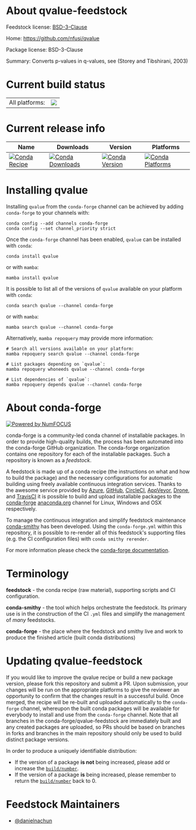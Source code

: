 About qvalue-feedstock
======================

Feedstock license: [BSD-3-Clause](https://github.com/conda-forge/qvalue-feedstock/blob/main/LICENSE.txt)

Home: https://github.com/nfusi/qvalue

Package license: BSD-3-Clause

Summary: Converts p-values in q-values, see (Storey and Tibshirani, 2003)

Current build status
====================


<table><tr><td>All platforms:</td>
    <td>
      <a href="https://dev.azure.com/conda-forge/feedstock-builds/_build/latest?definitionId=25263&branchName=main">
        <img src="https://dev.azure.com/conda-forge/feedstock-builds/_apis/build/status/qvalue-feedstock?branchName=main">
      </a>
    </td>
  </tr>
</table>

Current release info
====================

| Name | Downloads | Version | Platforms |
| --- | --- | --- | --- |
| [![Conda Recipe](https://img.shields.io/badge/recipe-qvalue-green.svg)](https://anaconda.org/conda-forge/qvalue) | [![Conda Downloads](https://img.shields.io/conda/dn/conda-forge/qvalue.svg)](https://anaconda.org/conda-forge/qvalue) | [![Conda Version](https://img.shields.io/conda/vn/conda-forge/qvalue.svg)](https://anaconda.org/conda-forge/qvalue) | [![Conda Platforms](https://img.shields.io/conda/pn/conda-forge/qvalue.svg)](https://anaconda.org/conda-forge/qvalue) |

Installing qvalue
=================

Installing `qvalue` from the `conda-forge` channel can be achieved by adding `conda-forge` to your channels with:

```
conda config --add channels conda-forge
conda config --set channel_priority strict
```

Once the `conda-forge` channel has been enabled, `qvalue` can be installed with `conda`:

```
conda install qvalue
```

or with `mamba`:

```
mamba install qvalue
```

It is possible to list all of the versions of `qvalue` available on your platform with `conda`:

```
conda search qvalue --channel conda-forge
```

or with `mamba`:

```
mamba search qvalue --channel conda-forge
```

Alternatively, `mamba repoquery` may provide more information:

```
# Search all versions available on your platform:
mamba repoquery search qvalue --channel conda-forge

# List packages depending on `qvalue`:
mamba repoquery whoneeds qvalue --channel conda-forge

# List dependencies of `qvalue`:
mamba repoquery depends qvalue --channel conda-forge
```


About conda-forge
=================

[![Powered by
NumFOCUS](https://img.shields.io/badge/powered%20by-NumFOCUS-orange.svg?style=flat&colorA=E1523D&colorB=007D8A)](https://numfocus.org)

conda-forge is a community-led conda channel of installable packages.
In order to provide high-quality builds, the process has been automated into the
conda-forge GitHub organization. The conda-forge organization contains one repository
for each of the installable packages. Such a repository is known as a *feedstock*.

A feedstock is made up of a conda recipe (the instructions on what and how to build
the package) and the necessary configurations for automatic building using freely
available continuous integration services. Thanks to the awesome service provided by
[Azure](https://azure.microsoft.com/en-us/services/devops/), [GitHub](https://github.com/),
[CircleCI](https://circleci.com/), [AppVeyor](https://www.appveyor.com/),
[Drone](https://cloud.drone.io/welcome), and [TravisCI](https://travis-ci.com/)
it is possible to build and upload installable packages to the
[conda-forge](https://anaconda.org/conda-forge) [anaconda.org](https://anaconda.org/)
channel for Linux, Windows and OSX respectively.

To manage the continuous integration and simplify feedstock maintenance
[conda-smithy](https://github.com/conda-forge/conda-smithy) has been developed.
Using the ``conda-forge.yml`` within this repository, it is possible to re-render all of
this feedstock's supporting files (e.g. the CI configuration files) with ``conda smithy rerender``.

For more information please check the [conda-forge documentation](https://conda-forge.org/docs/).

Terminology
===========

**feedstock** - the conda recipe (raw material), supporting scripts and CI configuration.

**conda-smithy** - the tool which helps orchestrate the feedstock.
                   Its primary use is in the construction of the CI ``.yml`` files
                   and simplify the management of *many* feedstocks.

**conda-forge** - the place where the feedstock and smithy live and work to
                  produce the finished article (built conda distributions)


Updating qvalue-feedstock
=========================

If you would like to improve the qvalue recipe or build a new
package version, please fork this repository and submit a PR. Upon submission,
your changes will be run on the appropriate platforms to give the reviewer an
opportunity to confirm that the changes result in a successful build. Once
merged, the recipe will be re-built and uploaded automatically to the
`conda-forge` channel, whereupon the built conda packages will be available for
everybody to install and use from the `conda-forge` channel.
Note that all branches in the conda-forge/qvalue-feedstock are
immediately built and any created packages are uploaded, so PRs should be based
on branches in forks and branches in the main repository should only be used to
build distinct package versions.

In order to produce a uniquely identifiable distribution:
 * If the version of a package **is not** being increased, please add or increase
   the [``build/number``](https://docs.conda.io/projects/conda-build/en/latest/resources/define-metadata.html#build-number-and-string).
 * If the version of a package **is** being increased, please remember to return
   the [``build/number``](https://docs.conda.io/projects/conda-build/en/latest/resources/define-metadata.html#build-number-and-string)
   back to 0.

Feedstock Maintainers
=====================

* [@danielnachun](https://github.com/danielnachun/)

